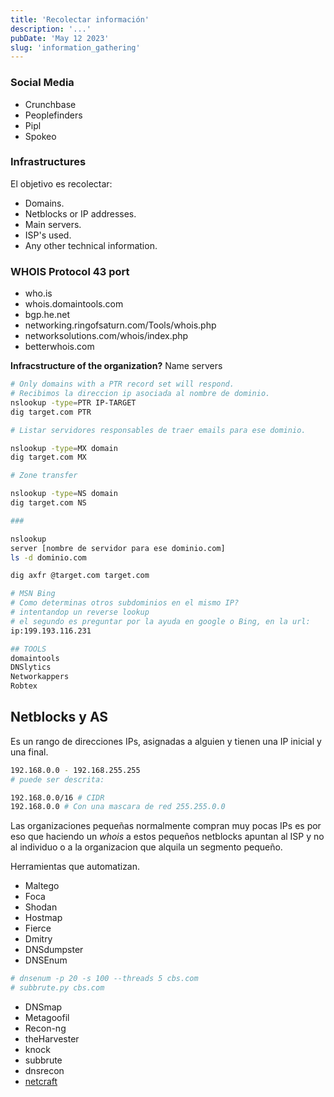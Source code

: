 ```yaml
---
title: 'Recolectar información'
description: '...'
pubDate: 'May 12 2023'
slug: 'information_gathering'
---
```


### Social Media

- Crunchbase
- Peoplefinders
- Pipl
- Spokeo

### Infrastructures

El objetivo es recolectar:

- Domains.
- Netblocks or IP addresses.
- Main servers.
- ISP's used.
- Any other technical information.

### WHOIS Protocol 43 port

- who.is
- whois.domaintools.com
- bgp.he.net
- networking.ringofsaturn.com/Tools/whois.php
- networksolutions.com/whois/index.php
- betterwhois.com

**Infracstructure of the organization?** Name servers

```bash
# Only domains with a PTR record set will respond.
# Recibimos la direccion ip asociada al nombre de dominio.
nslookup -type=PTR IP-TARGET
dig target.com PTR

# Listar servidores responsables de traer emails para ese dominio.

nslookup -type=MX domain
dig target.com MX

# Zone transfer

nslookup -type=NS domain
dig target.com NS

###

nslookup
server [nombre de servidor para ese dominio.com]
ls -d dominio.com

dig axfr @target.com target.com

# MSN Bing
# Como determinas otros subdominios en el mismo IP?
# intentandop un reverse lookup
# el segundo es preguntar por la ayuda en google o Bing, en la url:
ip:199.193.116.231

## TOOLS
domaintools
DNSlytics
Networkappers
Robtex
```

## Netblocks y AS

Es un rango de direcciones IPs, asignadas a alguien y tienen una IP inicial y una final.

```bash
192.168.0.0 - 192.168.255.255
# puede ser descrita:

192.168.0.0/16 # CIDR
192.168.0.0 # Con una mascara de red 255.255.0.0
```

Las organizaciones pequeñas normalmente compran muy pocas IPs es por eso que haciendo un _whois_ a estos pequeños netblocks apuntan al ISP y no al individuo o a la organizacion que alquila un segmento pequeño.

Herramientas que automatizan.

- Maltego
- Foca
- Shodan
- Hostmap
- Fierce
- Dmitry
- DNSdumpster
- DNSEnum

```bash
# dnsenum -p 20 -s 100 --threads 5 cbs.com
# subbrute.py cbs.com

```

- DNSmap
- Metagoofil
- Recon-ng
- theHarvester
- knock
- subbrute
- dnsrecon
- [netcraft](https://searchdns.netcraft.com/?help=yes)
